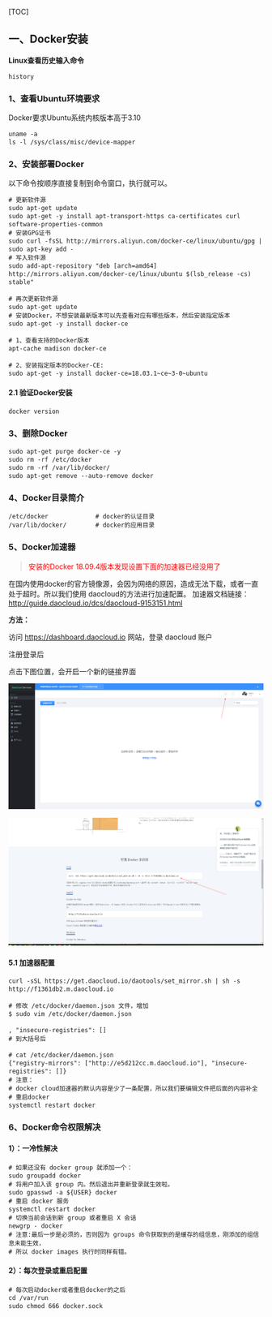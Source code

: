 [TOC]

## 一、Docker安装

**Linux查看历史输入命令**

```shell
history
```

### 1、查看Ubuntu环境要求

Docker要求Ubuntu系统内核版本高于3.10

```shell
uname -a
ls -l /sys/class/misc/device-mapper
```

### 2、安装部署Docker

以下命令按顺序直接复制到命令窗口，执行就可以。

```shell
# 更新软件源
sudo apt-get update
sudo apt-get -y install apt-transport-https ca-certificates curl software-properties-common
# 安装GPG证书
sudo curl -fsSL http://mirrors.aliyun.com/docker-ce/linux/ubuntu/gpg | sudo apt-key add -
# 写入软件源
sudo add-apt-repository "deb [arch=amd64] http://mirrors.aliyun.com/docker-ce/linux/ubuntu $(lsb_release -cs) stable"

# 再次更新软件源
sudo apt-get update
# 安装Docker，不想安装最新版本可以先查看对应有哪些版本，然后安装指定版本
sudo apt-get -y install docker-ce

# 1、查看支持的Docker版本
apt-cache madison docker-ce

# 2、安装指定版本的Docker-CE:
sudo apt-get -y install docker-ce=18.03.1~ce~3-0~ubuntu

```

#### 2.1 验证Docker安装

```shell
docker version
```

### 3、删除Docker

```shell
sudo apt-get purge docker-ce -y
sudo rm -rf /etc/docker
sudo rm -rf /var/lib/docker/
sudo apt-get remove --auto-remove docker 
```

### 4、Docker目录简介

```shell
/etc/docker				# docker的认证目录
/var/lib/docker/		# docker的应用目录
```

### 5、Docker加速器

> <font color=red>安装的Docker 18.09.4版本发现设置下面的加速器已经没用了</font>

在国内使用docker的官方镜像源，会因为网络的原因，造成无法下载，或者一直处于超时。所以我们使用
daocloud的方法进行加速配置。 加速器文档链接：http://guide.daocloud.io/dcs/daocloud-9153151.html

**方法：**

访问 https://dashboard.daocloud.io 网站，登录 daocloud 账户

注册登录后

点击下图位置，会开启一个新的链接界面

![20190405140248](assets/20190405140248.png)

![20190405140314](assets/20190405140314.png)

#### 5.1 加速器配置

```shell
curl -sSL https://get.daocloud.io/daotools/set_mirror.sh | sh -s http://f1361db2.m.daocloud.io

# 修改 /etc/docker/daemon.json 文件，增加
$ sudo vim /etc/docker/daemon.json

, "insecure-registries": []
# 到大括号后

# cat /etc/docker/daemon.json
{"registry-mirrors": ["http://e5d212cc.m.daocloud.io"], "insecure-registries": []}
# 注意：
# docker cloud加速器的默认内容是少了一条配置，所以我们要编辑文件把后面的内容补全
# 重启docker
systemctl restart docker
```

### 6、Docker命令权限解决

#### 1）：一冷性解决

```shell
# 如果还没有 docker group 就添加一个：
sudo groupadd docker
# 将用户加入该 group 内。然后退出并重新登录就生效啦。
sudo gpasswd -a ${USER} docker
# 重启 docker 服务
systemctl restart docker
# 切换当前会话到新 group 或者重启 X 会话
newgrp - docker
# 注意:最后一步是必须的，否则因为 groups 命令获取到的是缓存的组信息，刚添加的组信息未能生效，
# 所以 docker images 执行时同样有错。
```

#### 2）：每次登录或重启配置

```shell
# 每次启动docker或者重启docker的之后
cd /var/run
sudo chmod 666 docker.sock
```

























